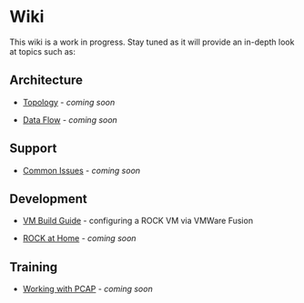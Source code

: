 # Wiki

<!-- WIP - working after [overview](../overview/index.md) section is complete. -->

This wiki is a work in progress.  Stay tuned as it will provide an in-depth look at topics such as:


## Architecture
- [Topology]() - *coming soon*

- [Data Flow]() - *coming soon*

## Support
- [Common Issues]() - *coming soon*


## Development

- [VM Build Guide](devel/vm_guide.md) - configuring a ROCK VM via VMWare Fusion

- [ROCK at Home]() - *coming soon*


## Training
- [Working with PCAP]() - *coming soon*




<!-- TODO
### Topology
* monodraw diagram *TBD*

### Places to get PCAP
* list of exercises / training sources *TBD*

### Bro Replay
* `bro-r` examples *TBD*

### ROCK @ Home
* examples of home implementation *TBD* -->
